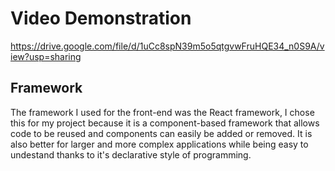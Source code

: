 # Video Demonstration
https://drive.google.com/file/d/1uCc8spN39m5o5qtgvwFruHQE34_n0S9A/view?usp=sharing

## Framework 
The framework I used for the front-end was the React framework, I chose this for my project because it is a component-based framework that allows code to be reused and components can easily be added or removed. It is also better for larger and more complex applications while being easy to undestand thanks to it's declarative style of programming.
